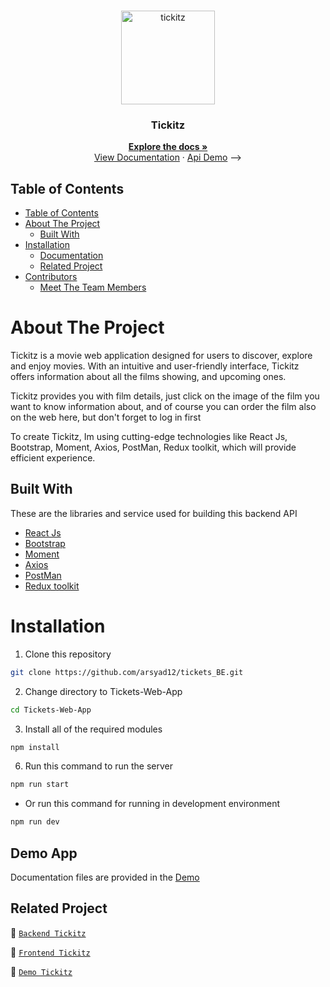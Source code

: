<br />
<p align="center">
  <div align="center">
    <img height="150" src="https://img.freepik.com/free-vector/vector-two-designed-cinema-tickets-close-up-top-view-isolated-white-background_1284-47320.jpg?w=740&t=st=1702879765~exp=1702880365~hmac=eb0c4d800c67bf906f0f2ea97ca0622e2604c9d8c07eef90d8dd8916e2c78d94" alt="tickitz" border="0"/>
  </div>
  <h3 align="center">Tickitz</h3>
  <p align="center">
    <a href="https://github.com/arsyad12/tickets_BE"><strong>Explore the docs »</strong></a>
    <br />
  <a href="https://documenter.getpostman.com/view/30080582/2s9Ykn9hXP">View Documentation</a>
    ·
    <a href="https://tickets-be.vercel.app/"">Api Demo</a> -->
  </p>
</p>

## Table of Contents

- [Table of Contents](#table-of-contents)
- [About The Project](#about-the-project)
  - [Built With](#built-with)
- [Installation](#installation)
  - [Documentation](#documentation)
  - [Related Project](#related-project)
- [Contributors](#contributors)
  - [Meet The Team Members](#meet-the-team-members)

# About The Project

Tickitz is a movie web application designed for users to discover, explore and enjoy movies. With an intuitive and user-friendly interface, Tickitz offers information about all the films showing, and upcoming ones. 

Tickitz provides you with film details, just click on the image of the film you want to know information about, and of course you can order the film also on the web here, but don't forget to log in first

To create Tickitz, Im using cutting-edge technologies like React Js, Bootstrap, Moment, Axios, PostMan, Redux toolkit, which will provide efficient experience.

## Built With

These are the libraries and service used for building this backend API

- [React Js](https://react.dev/learn)
- [Bootstrap](https://getbootstrap.com/)
- [Moment](https://momentjs.com/)
- [Axios](https://axios-http.com/docs/intro)
- [PostMan](https://www.postman.com/)
- [Redux toolkit](https://redux-toolkit.js.org/)

# Installation

1. Clone this repository

```sh
git clone https://github.com/arsyad12/tickets_BE.git
```

2. Change directory to Tickets-Web-App

```sh
cd Tickets-Web-App
```

3. Install all of the required modules

```sh
npm install
```

6. Run this command to run the server

```sh
npm run start
```

- Or run this command for running in development environment

```sh
npm run dev
```


## Demo App

Documentation files are provided in the [Demo](https://tickets-web-app.vercel.app/)

## Related Project

:rocket: [`Backend Tickitz`](https://github.com/arsyad12/tickets_BE)

:rocket: [`Frontend Tickitz`](https://github.com/arsyad12/Tickets-Web-App)

:rocket: [`Demo Tickitz`](https://tickets-web-app.vercel.app/)

